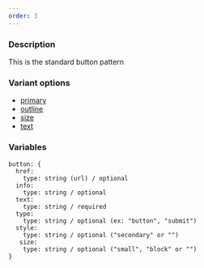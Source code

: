 ```yaml
---
order: 3
---
```

### Description
This is the standard button pattern

### Variant options
* [primary](./?p=atoms-button-as-primary)
* [outline](./?p=atoms-button-as-outline)
* [size](./?p=atoms-button-as-size)
* [text](./?p=atoms-button-as-text)

### Variables
~~~
button: {
  href:
    type: string (url) / optional
  info:
    type: string / optional
  text:
    type: string / required
  type:
    type: string / optional (ex: "button", "submit")
  style:
    type: string / optional ("secondary" or "")
   size:
    type: string / optional ("small", "block" or "")
}
~~~
